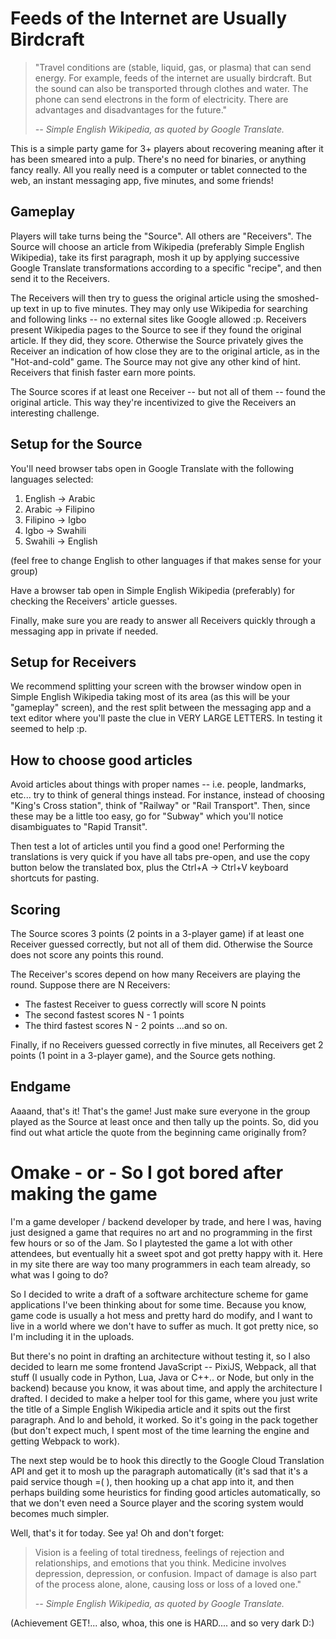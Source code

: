 # Feeds of the Internet are Usually Birdcraft

> "Travel conditions are (stable, liquid, gas, or plasma) that can send energy. For example, feeds of the internet are usually birdcraft. But the sound can also be transported through clothes and water. The phone can send electrons in the form of electricity. There are advantages and disadvantages for the future."
>
> *-- Simple English Wikipedia, as quoted by Google Translate.*


This is a simple party game for 3+ players about recovering meaning after it has been smeared into a pulp. There's no need for binaries, or anything fancy really. All you really need is a computer or tablet connected to the web, an instant messaging app, five minutes, and some friends!


## Gameplay

Players will take turns being the "Source". All others are "Receivers". The Source will choose an article from Wikipedia (preferably Simple English Wikipedia), take its first paragraph, mosh it up by applying successive Google Translate transformations according to a specific "recipe", and then send it to the Receivers.

The Receivers will then try to guess the original article using the smoshed-up text in up to five minutes. They may only use Wikipedia for searching and following links -- no external sites like Google allowed :p. Receivers present Wikipedia pages to the Source to see if they found the original article. If they did,  they score. Otherwise the Source privately gives the Receiver an indication of how close they are to the original article, as in the "Hot-and-cold" game. The Source may not give any other kind of hint. Receivers that finish faster earn more points.

The Source scores if at least one Receiver -- but not all of them -- found the original article. This way they're incentivized to give the Receivers an interesting challenge.


## Setup for the Source

You'll need browser tabs open in Google Translate with the following languages selected:

1. English -> Arabic
2. Arabic -> Filipino
3. Filipino -> Igbo
4. Igbo -> Swahili
5. Swahili -> English

(feel free to change English to other languages if that makes sense for your group)

Have a browser tab open in Simple English Wikipedia (preferably) for checking the Receivers' article guesses.

Finally, make sure you are ready to answer all Receivers quickly through a messaging app in private if needed.


## Setup for Receivers

We recommend splitting your screen with the browser window open in Simple English Wikipedia taking most of its area (as this will be your "gameplay" screen), and the rest split between the messaging app and a text editor where you'll paste the clue in VERY LARGE LETTERS. In testing it seemed to help :p.


## How to choose good articles

Avoid articles about things with proper names -- i.e. people, landmarks, etc... try to think of general things instead. For instance, instead of choosing "King's Cross station", think of "Railway" or "Rail Transport". Then, since these may be a little too easy, go for "Subway" which you'll notice disambiguates to "Rapid Transit".

Then test a lot of articles until you find a good one! Performing the translations is very quick if you have all tabs pre-open, and use the copy button below the translated box, plus the Ctrl+A -> Ctrl+V keyboard shortcuts for pasting.


## Scoring

The Source scores 3 points (2 points in a 3-player game) if at least one Receiver guessed correctly, but not all of them did. Otherwise the Source does not score any points this round.

The Receiver's scores depend on how many Receivers are playing the round. Suppose there are N Receivers:

* The fastest Receiver to guess correctly will score N points
* The second fastest scores N - 1 points
* The third fastest scores N - 2 points  ...and so on.

Finally, if no Receivers guessed correctly in five minutes, all Receivers get 2 points (1 point in a 3-player game), and the Source gets nothing.


## Endgame

Aaaand, that's it! That's the game! Just make sure everyone in the group played as the Source at least once and then tally up the points.
So, did you find out what article the quote from the beginning came originally from?



# Omake - or - So I got bored after making the game

I'm a game developer / backend developer by trade, and here I was, having just designed a game that requires no art and no programming in the first few hours or so of the Jam. So I playtested the game a lot with other attendees, but eventually hit a sweet spot and got pretty happy with it. Here in my site there are way too many programmers in each team already, so what was I going to do?

So I decided to write a draft of a software architecture scheme for game applications I've been thinking about for some time. Because you know, game code is usually a hot mess and pretty hard do modify, and I want to live in a world where we don't have to suffer as much. It got pretty nice, so I'm including it in the uploads.

But there's no point in drafting an architecture without testing it, so I also decided to learn me some frontend JavaScript -- PixiJS, Webpack, all that stuff (I usually code in Python, Lua, Java or C++.. or Node, but only in the backend) because you know, it was about time, and apply the architecture I drafted. I decided to make a helper tool for this game, where you just write the title of a Simple English Wikipedia article and it spits out the first paragraph. And lo and behold, it worked. So it's going in the pack together (but don't expect much, I spent most of the time learning the engine and getting Webpack to work).

The next step would be to hook this directly to the Google Cloud Translation API and get it to mosh up the paragraph automatically (it's sad that it's a paid service though =( ), then hooking up a chat app into it, and then perhaps building some heuristics for finding good articles automatically, so that we don't even need a Source player and the scoring system would becomes much simpler.


Well, that's it for today. See ya! Oh and don't forget:

> Vision is a feeling of total tiredness, feelings of rejection and relationships, and emotions that you think. Medicine involves depression, depression, or confusion. Impact of damage is also part of the process alone, alone, causing loss or loss of a loved one."
>
> *-- Simple English Wikipedia, as quoted by Google Translate.*

(Achievement GET!... also, whoa, this one is HARD.... and so very dark D:)
